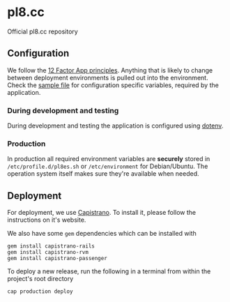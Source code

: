 # pl8.cc

Official pl8.cc repository

## Configuration

We follow the [12 Factor App principles](http://12factor.net). Anything that is likely to change between deployment environments is pulled out into the environment. Check the [sample file](.env.sample) for configuration specific variables, required by the application.

### During development and testing

During development and testing the application is configured using [dotenv](https://github.com/bkeepers/dotenv).


### Production

In production all required environment variables are **securely** stored in `/etc/profile.d/pl8es.sh` or `/etc/environment` for Debian/Ubuntu. The operation system itself makes sure they're available when needed.


## Deployment

For deployment, we use [Capistrano](http://capistranorb.com/). To install it, please follow the instructions on it's website.

We also have some `gem` dependencies which can be installed with

```
gem install capistrano-rails
gem install capistrano-rvm
gem install capistrano-passenger
```

To deploy a new release, run the following in a terminal from within the project's root directory

```
cap production deploy
```
